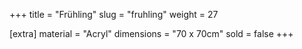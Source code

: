 +++
title = "Frühling"
slug = "fruhling"
weight = 27

[extra]
material = "Acryl"
dimensions = "70 x 70cm"
sold = false
+++
